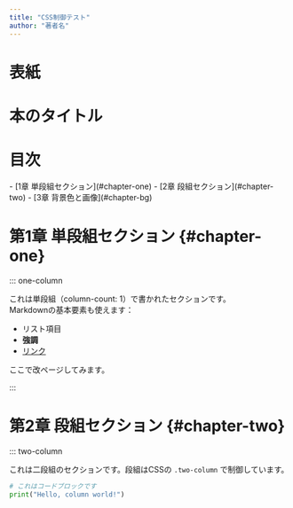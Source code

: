 ```yaml
---
title: "CSS制御テスト"
author: "著者名"
---
```


# 表紙

<div class="cover">
  <h1>本のタイトル</h1>
</div>

<div style="page-break-after: always;"></div>

# 目次

<nav role="doc-toc">
- [1章 単段組セクション](#chapter-one)
- [2章 段組セクション](#chapter-two)
- [3章 背景色と画像](#chapter-bg)
</nav>

<div style="page-break-after: always;"></div>

# 第1章 単段組セクション {#chapter-one}

::: one-column

これは単段組（column-count: 1）で書かれたセクションです。  
Markdownの基本要素も使えます：

- リスト項目
- **強調**
- [リンク](https://vivliostyle.org)

ここで改ページしてみます。

:::

<div style="page-break-after: always;"></div>

# 第2章 段組セクション {#chapter-two}

::: two-column

これは二段組のセクションです。段組はCSSの `.two-column` で制御しています。

```python
# これはコードブロックです
print("Hello, column world!")
